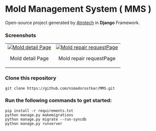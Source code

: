 # Mold Management System ( MMS )

Open-source project generated by [Atrotech](https://atrotech.ir/) in **Django** Framework.



### Screenshots

<table>
  <tr>
  <td align="center">
      <a href="https://github.com/nimadorostkar/MMS/blob/master/screenshots/1.png">
        <img src="screenshots/1.png" alt="Mold detail Page">
      </a>
      <br />
      <p>Mold detail Page</p>
    </td>
    <td align="center">
      <a href="https://github.com/nimadorostkar/MMS/blob/master/screenshots/2.png">
        <img src="screenshots/2.png" alt="Mold repair requestPage">
      </a>
      <br />
      <p>Mold repair requestPage</p>
    </td>
    </tr>
</table>

### Clone this repository

```
git clone https://github.com/nimadorostkar/MMS.git
```

### Run the following commands to get started:

```
pip install -r requirements.txt
python manage.py makemigrations
python manage.py migrate --run-syncdb
python manage.py runserver
```
